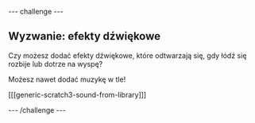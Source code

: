 --- challenge ---

## Wyzwanie: efekty dźwiękowe

Czy możesz dodać efekty dźwiękowe, które odtwarzają się, gdy łódź się rozbije lub dotrze na wyspę?

Możesz nawet dodać muzykę w tle!

[[[generic-scratch3-sound-from-library]]]

--- /challenge ---